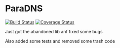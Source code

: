 ParaDNS
=======

[![Build Status](https://travis-ci.org/jcbf/ParaDNS.svg?branch=master)](https://travis-ci.org/jcbf/ParaDNS)
[![Coverage Status](https://coveralls.io/repos/github/jcbf/ParaDNS/badge.svg)](https://coveralls.io/github/jcbf/ParaDNS)

Just got the abandoned lib anf fixed some bugs

Also added some tests and removed some trash code

